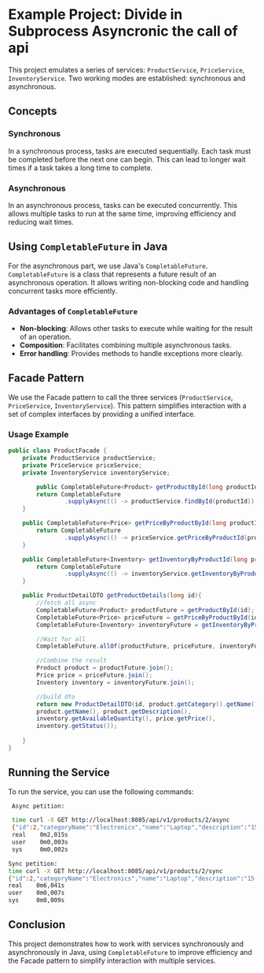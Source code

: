 # Example Project: Divide in Subprocess Asyncronic the call of api

This project emulates a series of services: `ProductService`, `PriceService`, `InventoryService`. Two working modes are established: synchronous and asynchronous.

## Concepts

### Synchronous
In a synchronous process, tasks are executed sequentially. Each task must be completed before the next one can begin. This can lead to longer wait times if a task takes a long time to complete.

### Asynchronous
In an asynchronous process, tasks can be executed concurrently. This allows multiple tasks to run at the same time, improving efficiency and reducing wait times.

## Using `CompletableFuture` in Java
For the asynchronous part, we use Java's `CompletableFuture`. `CompletableFuture` is a class that represents a future result of an asynchronous operation. It allows writing non-blocking code and handling concurrent tasks more efficiently.

### Advantages of `CompletableFuture`
- **Non-blocking**: Allows other tasks to execute while waiting for the result of an operation.
- **Composition**: Facilitates combining multiple asynchronous tasks.
- **Error handling**: Provides methods to handle exceptions more clearly.

## Facade Pattern
We use the Facade pattern to call the three services (`ProductService`, `PriceService`, `InventoryService`). This pattern simplifies interaction with a set of complex interfaces by providing a unified interface.

### Usage Example
```java
public class ProductFacade {
    private ProductService productService;
    private PriceService priceService;
    private InventoryService inventoryService;

        public CompletableFuture<Product> getProductById(long productId) {
        return CompletableFuture
                .supplyAsync(() -> productService.findById(productId));
    }

    public CompletableFuture<Price> getPriceByProductById(long productId) {
        return CompletableFuture
                .supplyAsync(() -> priceService.getPriceByProductId(productId));
    }

    public CompletableFuture<Inventory> getInventoryByProductId(long productId) {
        return CompletableFuture
                .supplyAsync(() -> inventoryService.getInventoryByProductId(productId));
    }

    public ProductDetailDTO getProductDetails(long id){
        //fetch all async
        CompletableFuture<Product> productFuture = getProductById(id);
        CompletableFuture<Price> priceFuture = getPriceByProductById(id);
        CompletableFuture<Inventory> inventoryFuture = getInventoryByProductId(id);

        //Wait for all
        CompletableFuture.allOf(productFuture, priceFuture, inventoryFuture);

        //Combine the result
        Product product = productFuture.join();
        Price price = priceFuture.join();
        Inventory inventory = inventoryFuture.join();

        //build dto 
        return new ProductDetailDTO(id, product.getCategory().getName(),
        product.getName(), product.getDescription(),
        inventory.getAvailableQuantity(), price.getPrice(),
        inventory.getStatus());
        
    }
}
```

## Running the Service
To run the service, you can use the following commands:

```sh
 Async petition:

 time curl -X GET http://localhost:8085/api/v1/products/2/async
 {"id":2,"categoryName":"Electronics","name":"Laptop","description":"15-inch laptop with 8GB RAM, 256GB SSD","availableQuantity":50,"price":1299.99,"status":"available"}
 real    0m2,015s
 user    0m0,003s
 sys     0m0,002s

Sync petition:
time curl -X GET http://localhost:8085/api/v1/products/2/sync
{"id":2,"categoryName":"Electronics","name":"Laptop","description":"15-inch laptop with 8GB RAM, 256GB SSD","availableQuantity":50,"price":1299.99,"status":"available"}
real    0m6,041s
user    0m0,007s
sys     0m0,009s

```

## Conclusion
This project demonstrates how to work with services synchronously and asynchronously in Java, using `CompletableFuture` to improve efficiency and the Facade pattern to simplify interaction with multiple services.
